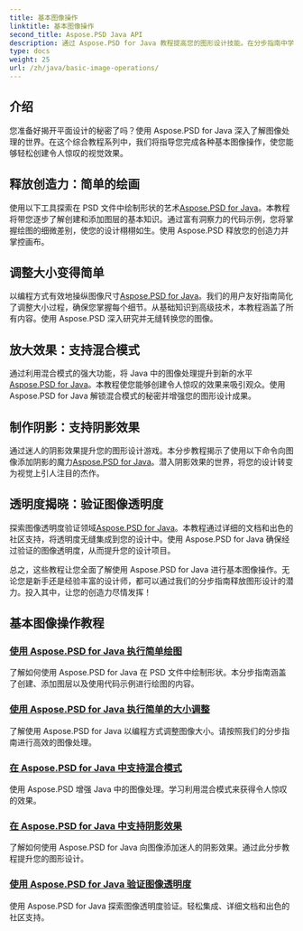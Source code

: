 ```yaml
---
title: 基本图像操作
linktitle: 基本图像操作
second_title: Aspose.PSD Java API
description: 通过 Aspose.PSD for Java 教程提高您的图形设计技能。在分步指南中学习绘图、调整大小、混合模式和透明度验证。
type: docs
weight: 25
url: /zh/java/basic-image-operations/
---
```


## 介绍

您准备好揭开平面设计的秘密了吗？使用 Aspose.PSD for Java 深入了解图像处理的世界。在这个综合教程系列中，我们将指导您完成各种基本图像操作，使您能够轻松创建令人惊叹的视觉效果。

## 释放创造力：简单的绘画

使用以下工具探索在 PSD 文件中绘制形状的艺术[Aspose.PSD for Java](./simple-drawing/)。本教程将带您逐步了解创建和添加图层的基本知识。通过富有洞察力的代码示例，您将掌握绘图的细微差别，使您的设计栩栩如生。使用 Aspose.PSD 释放您的创造力并掌控画布。

## 调整大小变得简单

以编程方式有效地操纵图像尺寸[Aspose.PSD for Java](./simple-resizing/)。我们的用户友好指南简化了调整大小过程，确保您掌握每个细节。从基础知识到高级技术，本教程涵盖了所有内容。使用 Aspose.PSD 深入研究并无缝转换您的图像。

## 放大效果：支持混合模式

通过利用混合模式的强大功能，将 Java 中的图像处理提升到新的水平[Aspose.PSD for Java](./support-blend-modes/)。本教程使您能够创建令人惊叹的效果来吸引观众。使用 Aspose.PSD for Java 解锁混合模式的秘密并增强您的图形设计成果。

## 制作阴影：支持阴影效果

通过迷人的阴影效果提升您的图形设计游戏。本分步教程揭示了使用以下命令向图像添加阴影的魔力[Aspose.PSD for Java](./support-shadow-effect/)。潜入阴影效果的世界，将您的设计转变为视觉上引人注目的杰作。

## 透明度揭晓：验证图像透明度

探索图像透明度验证领域[Aspose.PSD for Java](./verify-image-transparency/)。本教程通过详细的文档和出色的社区支持，将透明度无缝集成到您的设计中。使用 Aspose.PSD for Java 确保经过验证的图像透明度，从而提升您的设计项目。

总之，这些教程让您全面了解使用 Aspose.PSD for Java 进行基本图像操作。无论您是新手还是经验丰富的设计师，都可以通过我们的分步指南释放图形设计的潜力。投入其中，让您的创造力尽情发挥！
## 基本图像操作教程
### [使用 Aspose.PSD for Java 执行简单绘图](./simple-drawing/)
了解如何使用 Aspose.PSD for Java 在 PSD 文件中绘制形状。本分步指南涵盖了创建、添加图层以及使用代码示例进行绘图的内容。
### [使用 Aspose.PSD for Java 执行简单的大小调整](./simple-resizing/)
了解使用 Aspose.PSD for Java 以编程方式调整图像大小。请按照我们的分步指南进行高效的图像处理。
### [在 Aspose.PSD for Java 中支持混合模式](./support-blend-modes/)
使用 Aspose.PSD 增强 Java 中的图像处理。学习利用混合模式来获得令人惊叹的效果。
### [在 Aspose.PSD for Java 中支持阴影效果](./support-shadow-effect/)
了解如何使用 Aspose.PSD for Java 向图像添加迷人的阴影效果。通过此分步教程提升您的图形设计。
### [使用 Aspose.PSD for Java 验证图像透明度](./verify-image-transparency/)
使用 Aspose.PSD for Java 探索图像透明度验证。轻松集成、详细文档和出色的社区支持。